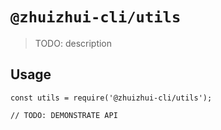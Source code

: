 # `@zhuizhui-cli/utils`

> TODO: description

## Usage

```
const utils = require('@zhuizhui-cli/utils');

// TODO: DEMONSTRATE API
```
